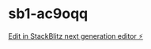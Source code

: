 # sb1-ac9oqq

[Edit in StackBlitz next generation editor ⚡️](https://stackblitz.com/~/github.com/pitbata4/sb1-ac9oqq)